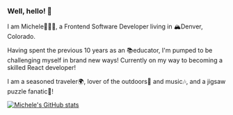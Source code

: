 ### Well, hello! 👋

I am Michele👩🏻‍💻, a Frontend Software Developer living in 🏔Denver, Colorado.

Having spent the previous 10 years as an 📚educator, I'm pumped to be challenging myself in brand new ways!
Currently on my way to becoming a skilled React developer!

I am a seasoned traveler🌍, lover of the outdoors🌱 and music🎶, and a jigsaw puzzle fanatic🧩!


[![Michele's GitHub stats](https://github-readme-stats.vercel.app/api?username=michelecomfort)](https://github.com/michelecomfort/github-readme-stats)

